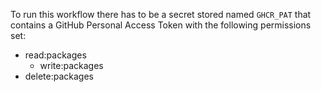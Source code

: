To run this workflow there has to be a secret stored named `GHCR_PAT` that contains a GitHub Personal Access Token with the following permissions set:
- read:packages
  - write:packages
- delete:packages